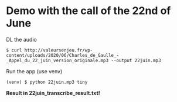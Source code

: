 # Demo with the call of the 22nd of June

DL the audio
```
$ curl http://valeursenjeu.fr/wp-content/uploads/2020/06/Charles_de_Gaulle_-_Appel_du_22_juin_version_originale.mp3 --output 22juin.mp3
```

Run the app (use venv)
```
(venv) $ python 22juin.mp3 tiny
```

**Result in 22juin_transcribe_result.txt!**

